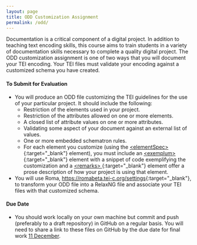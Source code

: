 ```yaml
---
layout: page
title: ODD Customization Assignment
permalink: /odd/
---
```



Documentation is a critical component of a digital project. 
In addition to teaching text encoding skills, this course aims to 
train students in a variety of documentation skills necessary 
to complete a quality digital project. The ODD customization 
assignment is one of two ways that you will document 
your TEI encoding. Your TEI files must validate your encoding 
against a customized schema you have created.

#### To Submit for Evaluation
- You will produce an ODD file customizing the TEI guidelines 
for the use of your particular project. It should include 
the following: 
	- Restriction of the elements used in your project.
	- Restriction of the attributes allowed on one or more elements.
	- A closed list of attribute values on one or more attributes.
	- Validating some aspect of your document against an external 
	list of values.
	- One or more embedded schematron rules.
	- For each element you customize (using the 
	[\<elementSpec\>](https://www.tei-c.org/release/doc/tei-p5-doc/en/html/ref-elementSpec.html){:target="_blank"} 
	element), you must include an 
	[\<exemplum\> ](https://www.tei-c.org/release/doc/tei-p5-doc/en/html/ref-exemplum.html){:target="_blank"}
	element with a snippet of code exemplifying 
	the customization and a 
	[\<remarks\> ](https://www.tei-c.org/release/doc/tei-p5-doc/en/html/ref-remarks.html){:target="_blank"}
	element offer a prose description 
	of how your project is using that element.
- You will use Roma, <https://romabeta.tei-c.org/settings>{:target="_blank"}, 
to transform your ODD file into a RelaxNG file and associate your TEI files with 
that customized schema. 

#### Due Date
- You should work locally on your own machine but commit and push (preferably to a draft 
repository) in GitHub on a regular basis. You will need to share a link to these files on GitHub by the 
due date for final work [11 December](../schedule/#11-december).